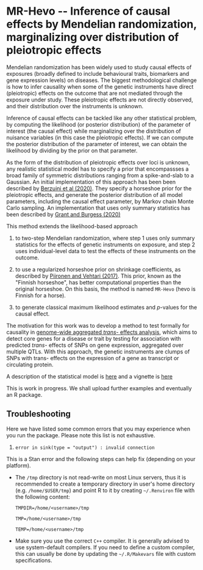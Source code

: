 # MR-Hevo -- Inference of causal effects by Mendelian randomization, marginalizing over distribution of pleiotropic effects
Mendelian randomization has been widely used to study causal effects of exposures (broadly defined to include behavioural traits, biomarkers and gene expression levels) on diseases.  The biggest methodological challenge is how to infer causality when some of the genetic instruments have direct (pleiotropic) effects on the outcome that are not mediated through the exposure under study.  These pleiotropic effects are not directly observed, and their distribution over the instruments is unknown.

Inference of causal effects can be tackled like any other statistical problem, by computing the likelihood (or posterior distribution) of the parameter of interest (the causal effect) while marginalizing over the distribution of nuisance variables (in this case the pleiotropic effects).  If we can compute the posterior distribution of the parameter of interest, we can obtain the likelihood by dividing by the prior on that parameter.

As the form of the distribution of pleiotropic effects over loci is unknown, any realistic statistical model has to specify a prior that encompassses a broad family of symmetric distributions ranging from a spike-and-slab to a Gaussian.  An initial implementation of this approach has been been described by [Berzuini et al (2020)](https://doi.org/10.1093/biostatistics/kxy027).  They specify a horseshoe prior for the pleiotropic effects, and generate the posterior distribution of all model parameters, including the causal effect parameter, by Markov chain Monte Carlo sampling.  An implementation that uses only summary statistics has been described by [Grant and Burgess (2020)](https://www.biorxiv.org/content/10.1101/2023.05.30.542988v1)

This method extends the likelihood-based approach

1. to two-step Mendelian randomization, where step 1 uses only summary statistics for the effects of genetic instruments on exposure, and step 2 uses individual-level data to test the effects of these instruments on the outcome.

2. to use a regularized horseshoe prior on shrinkage coefficients, as described by [Piironen and Vehtari (2017)](https://doi.org/10.1214/17-EJS1337SI).  This prior, known as the "Finnish horseshoe", has better computational properties than the original horseshoe.  On this basis, the method is named `MR-Hevo` (hevo is Finnish for a horse).

3. to generate classical maximum likelihood estimates and _p_-values for the causal effect.


The motivation for this work was to develop a method to test formally for causality in [genome-wide aggregated _trans_- effects analysis](https://doi.org/10.1016/j.ajhg.2023.04.003), which aims to detect core genes for a disease or trait by testing for association with predicted _trans_- effects of SNPs on gene expression, aggregated over multiple QTLs.  With this approach, the genetic instruments are clumps of SNPs with trans- effects on the expression of a gene as transcript or circulating protein.

A description of the statistical model is [here](https://github.com/molepi-precmed/mrhevo/blob/main/theorymethods.pdf) and a vignette is [here](https://htmlpreview.github.io/?https://github.com/molepi-precmed/mrhevo/blob/main/vignette.html)

This is work in progress.  We shall upload further examples and eventually an R package.

## Troubleshooting

Here we have listed some common errors that you may experience when you run the package. Please note this list is not exhaustive.

1. `error in sink(type = "output") : invalid connection`

This is a Stan error and the following steps can help fix (depending on your platform).

* The `/tmp` directory is not read-write on most Linux servers, thus it is recommended to create a temporary directory in user's home directory (e.g. `/home/$USER/tmp`) and point R to it by creating `~/.Renviron` file with the following content:

    `TMPDIR=/home/<username>/tmp`

    `TMP=/home/<username>/tmp`

    `TEMP=/home/<username>/tmp`


* Make sure you use the correct `C++` compiler. It is generally advised to use system-default compilers. If you need to define a custom compiler, this can usually be done by updating the `~/.R/Makevars` file with custom specifications.